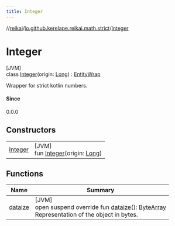 ```yaml
---
title: Integer
---
```

//[reikai](../../../index.html)/[io.github.kerelape.reikai.math.strict](../index.html)/[Integer](index.html)



# Integer



[JVM]\
class [Integer](index.html)(origin: [Long](https://kotlinlang.org/api/latest/jvm/stdlib/kotlin/-long/index.html)) : [EntityWrap](../../io.github.kerelape.reikai.core/-entity-wrap/index.html)

Wrapper for strict kotlin numbers.



#### Since



0.0.0



## Constructors


| | |
|---|---|
| [Integer](-integer.html) | [JVM]<br>fun [Integer](-integer.html)(origin: [Long](https://kotlinlang.org/api/latest/jvm/stdlib/kotlin/-long/index.html)) |


## Functions


| Name | Summary |
|---|---|
| [dataize](../../io.github.kerelape.reikai.core/-entity/dataize.html) | [JVM]<br>open suspend override fun [dataize](../../io.github.kerelape.reikai.core/-entity/dataize.html)(): [ByteArray](https://kotlinlang.org/api/latest/jvm/stdlib/kotlin/-byte-array/index.html)<br>Representation of the object in bytes. |

